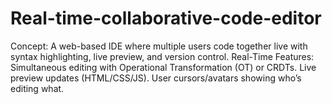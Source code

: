 # Real-time-collaborative-code-editor
Concept: A web-based IDE where multiple users code together live with syntax highlighting, live preview, and version control. Real-Time Features: Simultaneous editing with Operational Transformation (OT) or CRDTs. Live preview updates (HTML/CSS/JS). User cursors/avatars showing who’s editing what.
